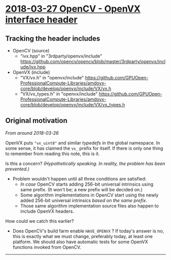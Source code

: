 # [2018-03-27 OpenCV - OpenVX interface header](./2018-03-27_opencv_openvx_interface.md)

## Tracking the header includes

 * OpenCV (source)
   * "ivx.hpp" in "3rdparty/openvx/include"
     https://github.com/opencv/opencv/blob/master/3rdparty/openvx/include/ivx.hpp
 * OpenVX (include)
   * "VX/vx.h" in "openvx/include"
     https://github.com/GPUOpen-ProfessionalCompute-Libraries/amdovx-core/blob/develop/openvx/include/VX/vx.h
   * "VX/vx_types.h" in "openvx/include"
     https://github.com/GPUOpen-ProfessionalCompute-Libraries/amdovx-core/blob/develop/openvx/include/VX/vx_types.h

## Original motivation

*From around 2018-03-26*

OpenVX puts ```"vx_uint8"``` and similar *typedef*s in the global namespace. In some sense, it has claimed the ```vx_``` prefix for itself. If there is only one thing to remember from reading this note, this is it.

Is this a concern?
*(Hypothetically speaking. In reality, the problem has been prevented.)*

 * Problem wouldn't happen until all three conditions are satisfied:
   * *In case* OpenCV starts adding 256-bit universal intrinsics using same prefix. (It won't be; a new prefix will be decided on.)
   * Some algorithm implementations in OpenCV start using the newly added 256-bit universal intrinsics *based on the same prefix*. 
   * Those same algorithm implementation source files also happen to include OpenVX headers.

How could we catch this earlier?

 * Does OpenCV's build farm enable ```HAVE_OPENVX``` ? If today's answer is no, this is exactly what we must change, preferably today, at least one platform. We should also have automatic tests for some OpenVX functions invoked from OpenCV.

---
